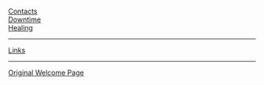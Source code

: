 [Contacts](Contacts)
<br>[Downtime](Downtime)
<br>[Healing](Healing.md)

---

[Links](Links.md)

---

[Original Welcome Page](Welcome_Original.md)
